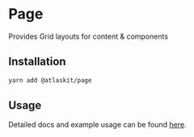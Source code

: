 # Page

Provides Grid layouts for content & components

## Installation

```sh
yarn add @atlaskit/page
```

## Usage

Detailed docs and example usage can be found [here](https://atlaskit.atlassian.com/packages/core/page).
